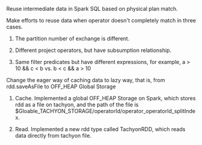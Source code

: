 Reuse intermediate data in Spark SQL based on physical plan match.

Make efforts to reuse data when operator doesn't completely match in three cases.

1. The partition number of exchange is different.

2. Different project operators, but have subsumption relationship. 

3. Same filter predicates but have different expressions, for example, a > 10 && c < b vs.  b < c && a > 10

Change the eager way of caching data to lazy way, that is, from rdd.saveAsFile to OFF_HEAP Global Storage

1. Cache. Implemented a global OFF_HEAP Storage on Spark, which stores rdd as a file on tachyon, and the path of the file is $Gloable_TACHYON_STORAGE/operatorId/operator_operatorId_splitIndex.

2. Read. Implemented a new rdd type called TachyonRDD, which reads data directly from tachyon file.

